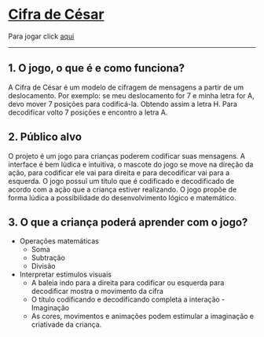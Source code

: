 # [Cifra de César](https://coderanac.github.io/SAP004-cipher/)

Para jogar click [aqui](https://coderanac.github.io/SAP004-cipher/)

***

## 1. O jogo, o que é e como funciona?

A Cifra de César é um modelo de cifragem de mensagens a partir de um deslocamento. Por exemplo: se meu deslocamento for 7 e minha letra for A, devo mover 7 posições para codificá-la. Obtendo assim a letra H. Para decodificar volto 7 posições e encontro a letra A.

## 2. Público alvo

O projeto é um jogo para crianças poderem codificar suas mensagens. A interface é bem lúdica e intuitiva, o mascote do jogo se move na direção da ação, para codificar ele vai para direita e para decodificar vai para a esquerda. O jogo possuĩ um título que é codificado e decodificado de acordo com a ação que a criança estiver realizando. O jogo propõe de forma lúdica a possibilidade do desenvolvimento lógico e matemático.

## 3. O que a criança poderá aprender com o jogo?
- Operações matemáticas
  - Soma
  - Subtração
  - Divisão
- Interpretar estimulos visuais
  - A baleia indo para a direita para codificar ou esquerda para decodificar mostra o movimento da cifra
  - O título codificando e decodificando completa a interação
-Imaginação
  - As cores, movimentos e animações podem estimular a imaginação e criativade da criança.

